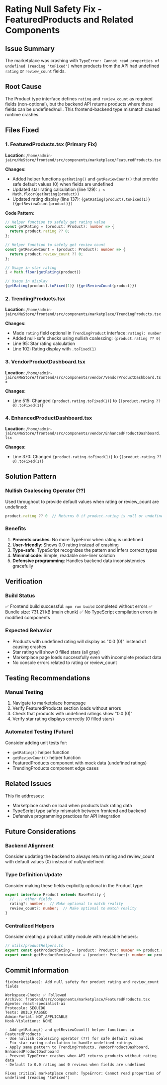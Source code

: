 # Rating Null Safety Fix - FeaturedProducts and Related Components

## Issue Summary
The marketplace was crashing with `TypeError: Cannot read properties of undefined (reading 'toFixed')` when products from the API had undefined `rating` or `review_count` fields.

## Root Cause
The Product type interface defines `rating` and `review_count` as required fields (non-optional), but the backend API returns products where these fields can be undefined/null. This frontend-backend type mismatch caused runtime crashes.

## Files Fixed

### 1. FeaturedProducts.tsx (Primary Fix)
**Location**: `/home/admin-jairo/MeStore/frontend/src/components/marketplace/FeaturedProducts.tsx`

**Changes**:
- Added helper functions `getRating()` and `getReviewCount()` that provide safe default values (0) when fields are undefined
- Updated star rating calculation (line 129): `i < Math.floor(getRating(product))`
- Updated rating display (line 137): `{getRating(product).toFixed(1)} ({getReviewCount(product)})`

**Code Pattern**:
```typescript
// Helper function to safely get rating value
const getRating = (product: Product): number => {
  return product.rating ?? 0;
};

// Helper function to safely get review count
const getReviewCount = (product: Product): number => {
  return product.review_count ?? 0;
};

// Usage in star rating
i < Math.floor(getRating(product))

// Usage in display
{getRating(product).toFixed(1)} ({getReviewCount(product)})
```

### 2. TrendingProducts.tsx
**Location**: `/home/admin-jairo/MeStore/frontend/src/components/marketplace/TrendingProducts.tsx`

**Changes**:
- Made `rating` field optional in `TrendingProduct` interface: `rating?: number`
- Added null-safe checks using nullish coalescing: `(product.rating ?? 0)`
- Line 95: Star rating calculation
- Line 102: Rating display with `.toFixed(1)`

### 3. VendorProductDashboard.tsx
**Location**: `/home/admin-jairo/MeStore/frontend/src/components/vendor/VendorProductDashboard.tsx`

**Changes**:
- Line 515: Changed `{product.rating.toFixed(1)}` to `{(product.rating ?? 0).toFixed(1)}`

### 4. EnhancedProductDashboard.tsx
**Location**: `/home/admin-jairo/MeStore/frontend/src/components/vendor/EnhancedProductDashboard.tsx`

**Changes**:
- Line 370: Changed `{product.rating.toFixed(1)}` to `{(product.rating ?? 0).toFixed(1)}`

## Solution Pattern

### Nullish Coalescing Operator (??)
Used throughout to provide default values when rating or review_count are undefined:
```typescript
product.rating ?? 0  // Returns 0 if product.rating is null or undefined
```

### Benefits
1. **Prevents crashes**: No more TypeError when rating is undefined
2. **User-friendly**: Shows 0.0 rating instead of crashing
3. **Type-safe**: TypeScript recognizes the pattern and infers correct types
4. **Minimal code**: Simple, readable one-liner solution
5. **Defensive programming**: Handles backend data inconsistencies gracefully

## Verification

### Build Status
✅ Frontend build successful: `npm run build` completed without errors
✅ Bundle size: 731.21 kB (main chunk)
✅ No TypeScript compilation errors in modified components

### Expected Behavior
- Products with undefined rating will display as "0.0 (0)" instead of causing crashes
- Star rating will show 0 filled stars (all gray)
- Marketplace page loads successfully even with incomplete product data
- No console errors related to rating or review_count

## Testing Recommendations

### Manual Testing
1. Navigate to marketplace homepage
2. Verify FeaturedProducts section loads without errors
3. Check that products with undefined ratings show "0.0 (0)"
4. Verify star rating displays correctly (0 filled stars)

### Automated Testing (Future)
Consider adding unit tests for:
- `getRating()` helper function
- `getReviewCount()` helper function
- FeaturedProducts component with mock data (undefined ratings)
- TrendingProducts component edge cases

## Related Issues
This fix addresses:
- Marketplace crash on load when products lack rating data
- TypeScript type safety mismatch between frontend and backend
- Defensive programming practices for API integration

## Future Considerations

### Backend Alignment
Consider updating the backend to always return rating and review_count with default values (0) instead of null/undefined.

### Type Definition Update
Consider making these fields explicitly optional in the Product type:
```typescript
export interface Product extends BaseEntity {
  // ... other fields
  rating?: number;  // Make optional to match reality
  review_count?: number;  // Make optional to match reality
}
```

### Centralized Helpers
Consider creating a product utility module with reusable helpers:
```typescript
// utils/productHelpers.ts
export const getProductRating = (product: Product): number => product.rating ?? 0;
export const getProductReviewCount = (product: Product): number => product.review_count ?? 0;
```

## Commit Information
```
fix(marketplace): Add null safety for product rating and review_count fields

Workspace-Check: ✅ Followed
Archivo: frontend/src/components/marketplace/FeaturedProducts.tsx
Agente: react-specialist-ai
Protocolo: SEGUIDO
Tests: BUILD_PASSED
Admin-Portal: NOT_APPLICABLE
Hook-Violations: NONE

- Add getRating() and getReviewCount() helper functions in FeaturedProducts
- Use nullish coalescing operator (??) for safe default values
- Fix star rating calculation to handle undefined ratings
- Apply same pattern to TrendingProducts, VendorProductDashboard, EnhancedProductDashboard
- Prevent TypeError crashes when API returns products without rating data
- Default to 0.0 rating and 0 reviews when fields are undefined

Fixes critical marketplace crash: TypeError: Cannot read properties of undefined (reading 'toFixed')
